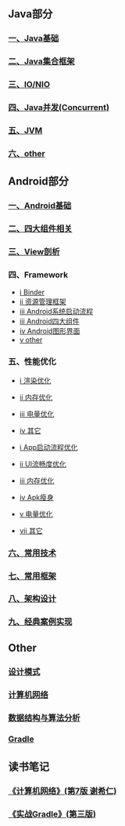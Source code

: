 ## Java部分
### [一、Java基础](https://github.com/chen-eugene/Android-Interview/blob/master/Java/%E4%B8%80%E3%80%81Java%E5%9F%BA%E7%A1%80.md)
### [二、Java集合框架](https://github.com/chen-eugene/Android-Interview/blob/master/Java/%E4%BA%8C%E3%80%81Java%E9%9B%86%E5%90%88%E6%A1%86%E6%9E%B6.md)
### [三、IO/NIO](https://github.com/chen-eugene/Android-Interview/blob/master/Java/%E4%B8%89%E3%80%81IO-NIO.md)
### [四、Java并发(Concurrent)](https://github.com/chen-eugene/Android-Interview/blob/master/Java/%E5%9B%9B%E3%80%81Java%E5%B9%B6%E5%8F%91(Concurrent).md)
### [五、JVM](https://github.com/chen-eugene/Android-Interview/blob/master/Java/%E4%BA%94%E3%80%81JVM.md)
### [六、other](https://github.com/chen-eugene/Android-Interview/blob/master/Java/%E5%85%AD%E3%80%81other.md)

## Android部分
### [一、Android基础](https://github.com/chen-eugene/Android-Interview/blob/master/Android/%E4%B8%80%E3%80%81Android%E5%9F%BA%E7%A1%80.md)
### [二、四大组件相关](https://github.com/chen-eugene/Android-Interview/blob/master/Android/%E4%BA%8C%E3%80%81%E5%9B%9B%E5%A4%A7%E7%BB%84%E4%BB%B6%E7%9B%B8%E5%85%B3.md)
### [三、View剖析](https://github.com/chen-eugene/Android-Interview/blob/master/Android/%E4%B8%89%E3%80%81View%E5%89%96%E6%9E%90.md)
### 四、Framework
 - [ⅰ Binder](https://github.com/chen-eugene/Android-Interview/blob/master/Android/%E5%9B%9B.%E2%85%B0%E3%80%81Binder.md)
 - [ⅱ 资源管理框架](https://github.com/chen-eugene/Android-Interview/blob/master/Android/%E5%9B%9B.%E2%85%B1%E3%80%81%E8%B5%84%E6%BA%90%E7%AE%A1%E7%90%86%E6%A1%86%E6%9E%B6.md)
 - [ⅲ Android系统启动流程]()
 - [ⅲ Android四大组件](https://github.com/chen-eugene/Android-Interview/blob/master/Android/%E5%9B%9B.%E2%85%B2%E3%80%81Android%E7%B3%BB%E7%BB%9F%E6%95%B4%E4%BD%93%E6%B5%81%E7%A8%8B.md)
 - [ⅳ Android图形界面]()
 - [ⅴ other](https://github.com/chen-eugene/Android-Interview/blob/master/Android/%E5%9B%9B.%E2%85%B3%E3%80%81other.md)

### 五、性能优化
 - [ⅰ 渲染优化](https://github.com/chen-eugene/Android-Interview/blob/master/Android/%E4%BA%94.%E2%85%B0%E3%80%81%E6%B8%B2%E6%9F%93%E4%BC%98%E5%8C%96.md)
 - [ⅱ 内存优化](https://github.com/chen-eugene/Android-Interview/blob/master/Android/%E4%BA%94.%E2%85%B1%E3%80%81%E5%86%85%E5%AD%98%E4%BC%98%E5%8C%96.md)
 - [ⅲ 电量优化](https://github.com/chen-eugene/Android-Interview/blob/master/Android/%E4%BA%94.%E2%85%B2%E3%80%81%E7%94%B5%E9%87%8F%E4%BC%98%E5%8C%96.md)
 - [ⅳ 其它](https://github.com/chen-eugene/Android-Interview/blob/master/Android/%E4%BA%94.%E2%85%B3%E3%80%81%E5%85%B6%E5%AE%83.md)
 
 - [ⅰ App启动流程优化](https://github.com/chen-eugene/Android-Interview/blob/master/Android/App%E5%90%AF%E5%8A%A8%E6%B5%81%E7%A8%8B%E4%BC%98%E5%8C%96.md)
 - [ⅱ UI流畅度优化](https://github.com/chen-eugene/Android-Interview/blob/master/Android/UI%E6%B5%81%E7%95%85%E5%BA%A6%E4%BC%98%E5%8C%96.md)
 - [ⅲ 内存优化](https://github.com/chen-eugene/Interview/blob/master/Android/%E5%86%85%E5%AD%98%E4%BC%98%E5%8C%96.md)
 - [ⅳ Apk瘦身](https://github.com/chen-eugene/Android-Interview/blob/master/Android/Apk%E7%98%A6%E8%BA%AB.md)
 - [ⅴ 电量优化](https://github.com/chen-eugene/Android-Interview/blob/master/Android/%E7%94%B5%E9%87%8F%E4%BC%98%E5%8C%96.md)
 - [ⅶ 其它](https://github.com/chen-eugene/Interview/blob/master/Android/%E5%85%B6%E5%AE%83.md)

### [六、常用技术](https://github.com/chen-eugene/Android-Interview/blob/master/Android/%E5%85%AD%E3%80%81%E5%B8%B8%E7%94%A8%E6%8A%80%E6%9C%AF.md)
### [七、常用框架](https://github.com/chen-eugene/Android-Interview/blob/master/Android/%E4%B8%83%E3%80%81%E5%B8%B8%E7%94%A8%E6%A1%86%E6%9E%B6.md)
### [八、架构设计](https://github.com/chen-eugene/Android-Interview/blob/master/Android/%E5%85%AB%E3%80%81%E6%9E%B6%E6%9E%84%E8%AE%BE%E8%AE%A1.md)
### [九、经典案例实现](https://github.com/chen-eugene/Android-Interview/blob/master/Android/%E4%B9%9D%E3%80%81%E7%BB%8F%E5%85%B8%E6%A1%88%E4%BE%8B.md)

## Other
### [设计模式](https://github.com/chen-eugene/Interview/blob/master/other/%E8%AE%BE%E8%AE%A1%E6%A8%A1%E5%BC%8F.md)
### [计算机网络](https://github.com/chen-eugene/Interview/blob/master/other/%E8%AE%A1%E7%AE%97%E6%9C%BA%E7%BD%91%E7%BB%9C.md)
### [数据结构与算法分析](https://github.com/chen-eugene/Interview/blob/master/other/%E6%95%B0%E6%8D%AE%E7%BB%93%E6%9E%84%E4%B8%8E%E7%AE%97%E6%B3%95.md)
### [Gradle](https://github.com/chen-eugene/Interview/blob/master/other/Gradle.md)

## 读书笔记
### [《计算机网络》(第7版 谢希仁)](https://github.com/chen-eugene/Interview/blob/master/note/%E8%AE%A1%E7%AE%97%E6%9C%BA%E7%BD%91%E7%BB%9C/%E3%80%8A%E8%AE%A1%E7%AE%97%E6%9C%BA%E7%BD%91%E7%BB%9C%E3%80%8B(%E7%AC%AC7%E7%89%88%20%E8%B0%A2%E5%B8%8C%E4%BB%81).md)

### [《实战Gradle》(第三版)](https://github.com/chen-eugene/Interview/blob/master/note/Gradle%E5%AE%9E%E6%88%98/%E3%80%8AGradle%E5%AE%9E%E6%88%98%E3%80%8B.md)
